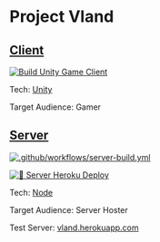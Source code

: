 # Project Vland

## [Client](https://github.com/Wenish/demoMap/tree/main/client)

[![Build Unity Game Client](https://github.com/Wenish/demoMap/actions/workflows/unity-build.yml/badge.svg)](https://github.com/Wenish/demoMap/actions/workflows/unity-build.yml)

Tech: [Unity](https://unity.com/)

Target Audience: Gamer

## [Server](https://github.com/Wenish/demoMap/tree/main/server)

[![.github/workflows/server-build.yml](https://github.com/Wenish/demoMap/actions/workflows/server-build.yml/badge.svg)](https://github.com/Wenish/demoMap/actions/workflows/server-build.yml)

[![🦁 Server Heroku Deploy](https://github.com/Wenish/vland/actions/workflows/server-heroku-deploy.yml/badge.svg)](https://github.com/Wenish/vland/actions/workflows/server-heroku-deploy.yml)

Tech: [Node](https://nodejs.org/)

Target Audience: Server Hoster

Test Server: [vland.herokuapp.com](https://vland.herokuapp.com)
